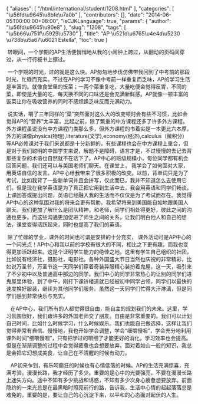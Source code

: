 {
    "aliases": [
        "/html/international/student/1208.html"
    ],
    "categories": [
        "\u56fd\u9645\u8bfe\u7a0b"
    ],
    "contributors": [],
    "date": "2014-06-05T00:00:00+08:00",
    "isCJKLanguage": true,
    "params": {
        "author": "\u56fd\u9645\u90e8"
    },
    "slug": "1208",
    "tags": [
        "\u5b66\u751f\u5929\u5730"
    ],
    "title": "AP \u521d\u6765\u4e4d\u5230              \u738b\u5a67\u6021 Estella",
    "toc": true
}

 转眼间，一个学期的AP生活便悄悄地从我的小闹钟上跨过，从翻动的页码间穿过，从一行行板书上擦过。




 一个学期的时光，过的就是这么快。AP匆匆地步伐仿佛带我回到了中考前的那段时光，忙碌而充实。不过在AP的学习不像中考前一样重复而乏味，AP的学习生活是丰富的。就像食堂里的饭菜；一两个菜重复吃，大量吃便会觉得反胃，不同的菜，即使是大量的吃，每天换不同的口味还是会充满新鲜感。AP就像一顿丰富的饭菜让你在吸收营养的同时不感烦躁乏味反而充满动力。




 说实话，嚼了三年同样的“菜”突然面对这么大的改变顿时会有些不习惯，比如会觉得AP的“营养”太丰富，比起之前，除了繁重的中方课程还多了许多外方课程。外方课程虽说没有中方课程门类那么多，但外方课程的书着实是一本更比六本厚，外方的课像physics(物理),literature(文学),economy(经济),calculus（微积分）等AP必修课对于我们来说都是十分新鲜的，有些课程也会在中方课程上重合，但是对于我们聪明的中国学生来说，解题不是障碍，语言才是，不过慢慢的去记去背那些复杂的术语也自然就不在话下了。AP中心的班级规模小，每位同学都有机会回答问题，我们还可以与美国老师们聊天。在课堂上， 我学会了如何面对大家，用英语自信的发言。AP中心给我带来了很多积极的改变。以前，背单词只是为了考试，比如我背了一些新单词并且会拼写，仅此而已，我并不知道怎么去使用它们。但是现在我学英语是为了真正把它用到生活中去，我会用英语和同学们畅谈，上课回答或提出问题，英语已经融入我的生活而不仅仅是为了考试而存在。我觉得AP中心的这种氛围对我的将来会更有帮助。我希望将来到美国能自如地跟美国人聊天。我们更加了解什么是团队精神，和老师，同学们相处得更好，彼此之间的沟通也更多。而这些沟通更加促进了师生之间的关系，让我们明白他人和自己的想法，课堂变得活跃起来，同时也提高了我们的英语。




 除了忙碌的学业，课外的时间也可谓是安排的十分充实， 课外活动可是AP中心的一个闪光点！AP中心和我以前的学校有很大的不同，相比之下更有趣，而我也变得更加活跃起来。这是个证明学生能力的绝佳之地。这里有学生自己组织的社团，比如说有经济社，摄影社，电影社。各种外国盛大节日当然也庆祝的非常精彩，比如说万圣节，万圣节这一天同学们穿着奇装异服精心装扮着鬼屋，这一天，吸引来了不少初中以及普通高中那边的同学。我们中心的同学非常热心的让别的同学们进鬼屋里体验，到了中午，刚打下课铃楼道就已经被初中同学占领，同学们以最快的速度换好服装，继续为其他同学们服务。虽然这一天同学们忙得大汗淋漓，但是同学们感到非常快乐与充实。




   在AP中心，我们所有的人都觉得很自由，能自主的规划我们的未来。这里，学习氛围很好，我们跟许多的外国老师交了朋友。自由是非常重要的。我们可以计划自己时间，比如什么时候学习，什么时候娱乐。我们也能自己做选择，这样让我们觉得非常有自信。慢慢地，我也开始学会调整，学会“细嚼慢咽”，学会充分地利用课外时间“细嚼慢咽”，只有把学过的嚼细了才能更好的消化，学习效率也会提高。但是在渐渐调整的过程中会觉得疲惫也会想要放弃，面对着如山一般的知识，我总是会把它幻想成美食，让自己在不清醒的时候有动力。 




   AP初来乍到，有乐呵癫狂的时候也有心情低落的时候。AP的生活充满惊喜，充满考验。漫漫长路，我才经历了多少。重要的是心中的光要强亮，不要在漫漫长路上迷失方向。途中不知有多少挑战和诱惑，不知有多少次身心疲惫想要放弃。前面隐约的一束光总是在最黑暗时照亮前行的路，告诉我，生活中心情的起起落落总是难免的，重要的是，要让自己的心沉淀下来，以平和的心态面对起伏的人生。     




 


